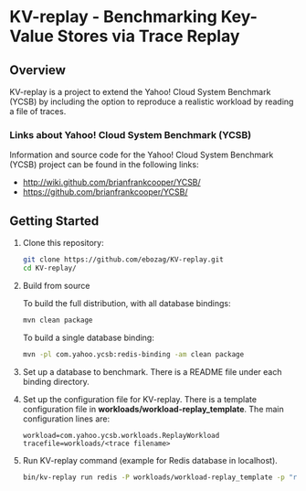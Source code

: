 KV-replay - Benchmarking Key-Value Stores via Trace Replay
==========================================================
Overview
--------
KV-replay is a project to extend the Yahoo! Cloud System Benchmark (YCSB) by including the option to reproduce a realistic workload by reading a file of traces.

### Links about Yahoo! Cloud System Benchmark (YCSB)
Information and source code for the Yahoo! Cloud System Benchmark (YCSB) project can be found in the following links:

+ http://wiki.github.com/brianfrankcooper/YCSB/  
+ https://github.com/brianfrankcooper/YCSB/

Getting Started
---------------

1. Clone this repository:

    ```sh
    git clone https://github.com/ebozag/KV-replay.git
    cd KV-replay/
    ```
    
2.  Build from source

    To build the full distribution, with all database bindings:

    ```sh
    mvn clean package
    ```

    To build a single database binding:

    ```sh
    mvn -pl com.yahoo.ycsb:redis-binding -am clean package
    ```

3. Set up a database to benchmark. There is a README file under each binding directory.

4. Set up the configuration file for KV-replay. There is a template configuration file in **workloads/workload-replay_template**. The main configuration lines are:

   ```
   workload=com.yahoo.ycsb.workloads.ReplayWorkload
   tracefile=workloads/<trace filename>
   ```
5. Run KV-replay command (example for Redis database in localhost). 
    
    ```sh
    bin/kv-replay run redis -P workloads/workload-replay_template -p "redis.host=127.0.0.1" -p "redis.port=6379"
    ```


